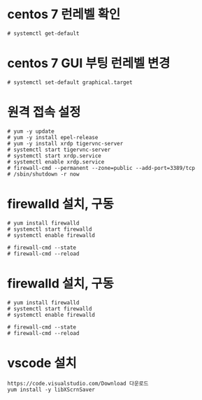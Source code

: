# centos 7 런레벨 확인

```
# systemctl get-default
```

# centos 7 GUI 부팅 런레벨 변경 

```
# systemctl set-default graphical.target
```

# 원격 접속 설정 

```
# yum -y update
# yum -y install epel-release
# yum -y install xrdp tigervnc-server
# systemctl start tigervnc-server
# systemctl start xrdp.service
# systemctl enable xrdp.service
# firewall-cmd --permanent --zone=public --add-port=3389/tcp
# /sbin/shutdown -r now
```

# firewalld 설치, 구동

```
# yum install firewalld
# systemctl start firewalld
# systemctl enable firewalld

# firewall-cmd --state
# firewall-cmd --reload

```

# firewalld 설치, 구동

```
# yum install firewalld
# systemctl start firewalld
# systemctl enable firewalld

# firewall-cmd --state
# firewall-cmd --reload

```

# vscode 설치 

```
https://code.visualstudio.com/Download 다운로드 
yum install -y libXScrnSaver
```

